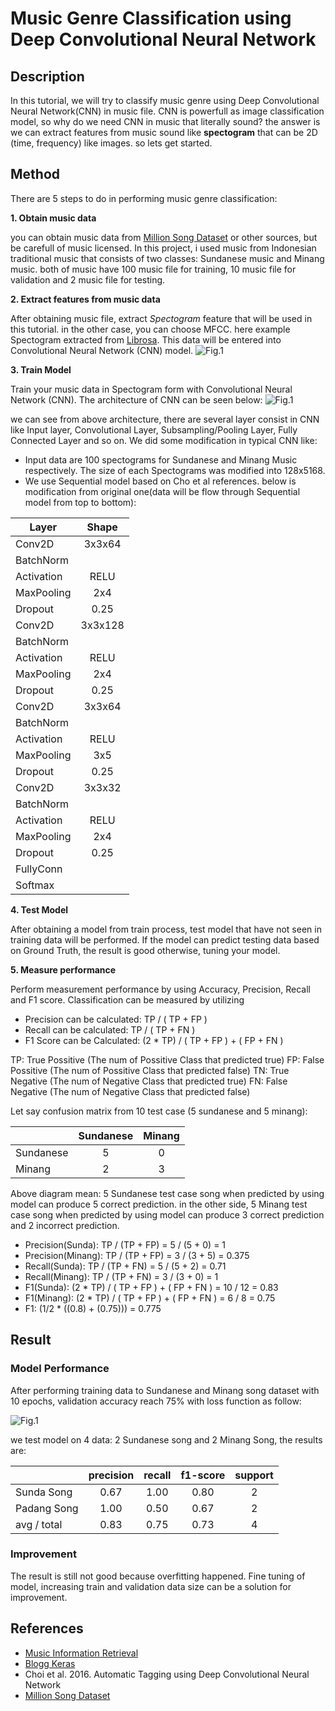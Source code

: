 # Music Genre Classification using Deep Convolutional Neural Network

## Description ##
In this tutorial, we will try to classify music genre using Deep Convolutional Neural Network(CNN) in music file. CNN is powerfull as image classification model, so why do we need CNN in music that literally sound? the answer is we can extract features from music sound like **spectogram** that can be 2D (time, frequency) like images. so lets get started.

## Method ##
There are 5 steps to do in performing music genre classification:

**1. Obtain music data**

you can obtain music data from [Million Song Dataset](https://labrosa.ee.columbia.edu/millionsong/) or other sources, but be carefull of music licensed. In this project, i used music from Indonesian traditional music that consists of two classes: Sundanese music and Minang music. both of music have 100 music file for training, 10 music file for validation and 2 music file for testing.

**2. Extract features from music data**

After obtaining music file, extract *Spectogram* feature that will be used in this tutorial. in the other case, you can choose MFCC. here example Spectogram extracted from [Librosa](https://librosa.github.io). This data will be entered into Convolutional Neural Network (CNN) model.
![Fig.1](https://librosa.github.io/librosa/_images/librosa-feature-melspectrogram-1.png)

**3. Train Model**

Train your music data in Spectogram form with Convolutional Neural Network (CNN). The architecture of CNN can be seen below:
![Fig.1](https://raw.github.com/tavgreen/landuse_classification/master/file/cnn.png?raw=true "Auto Encoder") 

we can see from above architecture, there are several layer consist in CNN like Input layer, Convolutional Layer, Subsampling/Pooling Layer, Fully Connected Layer and so on. We did some modification in typical CNN like:
- Input data are 100 spectograms for Sundanese and Minang Music respectively. The size of each Spectograms was modified into 128x5168.
- We use Sequential model based on Cho et al references. below is modification from original one(data will be flow through Sequential model from top to bottom):

|   Layer  |     Shape     |
|----------|:-------------:|
|  Conv2D  |    3x3x64     |
|BatchNorm |               |
|Activation|     RELU      |
|MaxPooling|      2x4      |
| Dropout  |     0.25      |
|  Conv2D  |    3x3x128    |
|BatchNorm |               |
|Activation|     RELU      |
|MaxPooling|      2x4      |
| Dropout  |     0.25      |
|  Conv2D  |    3x3x64     |
|BatchNorm |               |
|Activation|     RELU      |
|MaxPooling|      3x5      |
| Dropout  |     0.25      |
|  Conv2D  |    3x3x32     |
|BatchNorm |               |
|Activation|     RELU      |
|MaxPooling|      2x4      |
| Dropout  |     0.25      |
|FullyConn |               |
| Softmax  |               |

**4. Test Model**

After obtaining a model from train process, test model that have not seen in training data will be performed. If the model can predict testing data based on Ground Truth, the result is good otherwise, tuning your model.

**5. Measure performance**

Perform measurement performance by using Accuracy, Precision, Recall and F1 score. Classification can be measured by utilizing 
- Precision can be calculated: TP / ( TP + FP )
- Recall can be calculated: TP / ( TP + FN )
- F1 Score can be Calculated: (2 * TP) / ( TP + FP ) + ( FP + FN )

TP: True Possitive (The num of Possitive Class that predicted true)
FP: False Possitive (The num of Possitive Class that predicted false)
TN: True Negative (The num of Negative Class that predicted true)
FN: False Negative (The num of Negative Class that predicted false)


Let say confusion matrix from 10 test case (5 sundanese and 5 minang):

|          |Sundanese|Minang|
|----------|:-------:|:----:|
|Sundanese |    5    |   0  |
|Minang    |    2    |   3  |

Above diagram mean: 5 Sundanese test case song when predicted by using model can produce 5 correct prediction. in the other side, 5 Minang test case song when predicted by using model can produce 3 correct prediction and 2 incorrect prediction.

- Precision(Sunda): TP / (TP + FP) = 5 / (5 + 0) = 1
- Precision(Minang): TP / (TP + FP) = 3 / (3 + 5) = 0.375
- Recall(Sunda): TP / (TP + FN) = 5 / (5 + 2) = 0.71
- Recall(Minang): TP / (TP + FN) = 3 / (3 + 0) = 1
- F1(Sunda): (2 * TP) / ( TP + FP ) + ( FP + FN ) = 10 / 12 = 0.83
- F1(Minang): (2 * TP) / ( TP + FP ) + ( FP + FN ) = 6 / 8 = 0.75
- F1: (1/2 * ((0.8) + (0.75))) = 0.775

## Result ##
### Model Performance ###
After performing training data to Sundanese and Minang song dataset with 10 epochs, validation accuracy reach 75% with loss function as follow:

![Fig.1](https://raw.github.com/tavgreen/music_genre_classification_deep_learning/master/file/loss.png?raw=true "Loss Function") 

we test model on 4 data: 2 Sundanese song and 2 Minang Song, the results are:

|           |precision|recall|f1-score|support|
|-----------|:-------:|:----:|:------:|:-----:|
|Sunda Song |   0.67  | 1.00 |  0.80  |   2   |
|Padang Song|   1.00  | 0.50 |  0.67  |   2   |
|avg / total|   0.83  | 0.75 |  0.73  |   4   |

### Improvement ###
The result is still not good because overfitting happened. Fine tuning of model, increasing train and validation data size can be a solution for improvement.

## References ##
- [Music Information Retrieval](http://musicinformationretrieval.org)
- [Blogg Keras](https://blog.keras.io/building-powerful-image-classification-models-using-very-little-data.html)
- Choi et al. 2016. Automatic Tagging using Deep Convolutional Neural Network
- [Million Song Dataset](https://labrosa.ee.columbia.edu/millionsong/)
